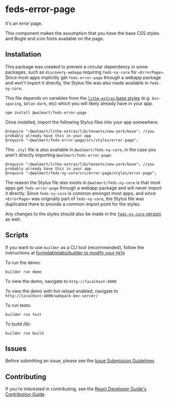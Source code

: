 # feds-error-page

It's an error page.

This component makes the assumption that you have the base CSS styles and Bogle and icon fonts available on the page.

## Installation

This package was created to prevent a circular dependency in some packages, such as `discovery-webapp` requiring `feds-ny-core` for `<ErrorPage>`. Since most apps implicitly get `feds-error-page` through a webapp package and won't import it directly, the Stylus file was also made available in `feds-ny-core`.

This file depends on variables from the [`lithe-extras` base styles](https://gecgithub01.walmart.com/electrode/lithe/blob/master/packages/lithe-extras/lib/tenants/new-york/base.styl) (e.g. `$xs-spacing`, `$blue-dark`, etc) which you will likely already have in your app.

```
npm install @walmart/feds-error-page
```
Once installed, import the following Stylus files into your app somewhere:

```styl
@require "~@walmart/lithe-extras/lib/tenants/new-york/base"; //you probably already have this in your app
@require "~@walmart/feds-error-page/src/styles/error-page";
```

This `.styl` file is also available in `@walmart/feds-ny-core`, in the case you aren't directly importing `@walmart/feds-error-page`:

```styl
@require "~@walmart/lithe-extras/lib/tenants/new-york/base"; //you probably already have this in your app
@require "~@walmart/feds-ny-core/src/error-page/styles/error-page";
```

The reason the Stylus file also exists in `@walmart/feds-ny-core` is that most apps get `feds-error-page` through a webapp package and will never import it directly. Since `feds-ny-core` is common amongst most apps, and since `<ErrorPage>` was originally part of `feds-ny-core`, the Stylus file was duplicated there to provide a common import point for the styles.

Any changes to the styles should also be made in the [`feds-ny-core` version](https://gecgithub01.walmart.com/FEDS/ny-core/blob/master/src/error-page/styles/error-page.styl) as well.

## Scripts

If you want to use `builder` as a CLI tool (recommended), follow the instructions at [formidablelabs/builder to modify your `PATH`](https://github.com/formidablelabs/builder#local-install)

To run the demo:

```
builder run demo
```

To view the demo, navigate to `http://localhost:4000`

To view the demo with hot reload enabled, navigate to `http://localhost:4000/webpack-dev-server/`

To run tests:

```
builder run test
```

To build /lib:

```
builder run build
```

## Issues

Before submitting an issue, please see the [Issue Submission Guidelines](https://gecgithub01.walmart.com/react/react-dev-guide#submitting-issues)

## Contributing

If you're interested in contributing, see the [React Developer Guide's Contribution Guide](https://gecgithub01.walmart.com/react/react-dev-guide#contributing)

